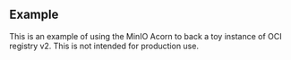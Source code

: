 ## Example

This is an example of using the MinIO Acorn to back a toy instance of OCI registry v2. This is not intended for production use.
